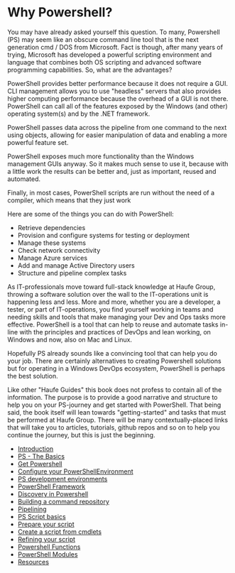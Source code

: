 # Why Powershell?

You may have already asked yourself this question. To many, Powershell \(PS\) may seem like an obscure command line tool that is the next generation cmd / DOS from Microsoft. Fact is though, after many years of trying, Microsoft has developed a powerful scripting environment and language that combines both OS scripting and advanced software programming capabilities. So, what are the advantages?

PowerShell provides better performance because it does not require a GUI. CLI management allows you to use "headless" servers that also provides higher computing performance because the overhead of a GUI is not there. PowerShell can call all of the features exposed by the Windows \(and other\) operating system\(s\) and by the .NET framework.

PowerShell passes data across the pipeline from one command to the next using objects, allowing for easier manipulation of data and enabling a more powerful feature set.

PowerShell exposes much more functionality than the Windows management GUIs anyway. So it makes much sense to use it, because with a little work the results can be better and, just as important, reused and automated.

Finally, in most cases, PowerShell scripts are run without the need of a compiler, which means that they just work

Here are some of the things you can do with PowerShell:

* Retrieve dependencies
* Provision and configure systems for testing or deployment
* Manage these systems
* Check network connectivity
* Manage Azure services
* Add and manage Active Directory users
* Structure and pipeline complex tasks

As IT-professionals move toward full-stack knowledge at Haufe Group, throwing a software solution over the wall to the IT-operations unit is happening less and less. More and more, whether you are a developer, a tester, or part of IT-operations, you find yourself working in teams and needing skills and tools that make managing your Dev and Ops tasks more effective. PowerShell is a tool that can help to reuse and automate tasks in-line with the principles and practices of DevOps and lean working, on Windows and now, also on Mac and Linux.

Hopefully PS already sounds like a convincing tool that can help you do your job. There are certainly alternatives to creating Powershell solutions but for operating in a Windows DevOps ecosystem, PowerShell is perhaps the best solution.

Like other "Haufe Guides" this book does not profess to contain all of the information. The purpose is to provide a good narrative and structure to help you on your PS-journey and get started with PowerShell. That being said, the book itself will lean towards "getting-started" and tasks that must be performed at Haufe Group. There will be many contextually-placed links that will take you to articles, tutorials, github repos and so on to help you continue the journey, but this is just the beginning.

* [Introduction](README.md)
* [PS - The Basics](chapter1.md)
* [Get Powershell](get-powershell.md)
* [Configure your PowerShellEnvironment](configure-your-powershellenvironment.md)
* [PS development environments](effective-ps-development-environements.md)
* [PowerShell Framework](powershell-framework.md)
* [Discovery in Powershell](discovery-in-powershell.md)
* [Building a command repository](basic-commands-and-the-pipeline.md)
* [Pipelining](pipelining.md)
* [PS Script basics](ps-scripts.md)
* [Prepare your script](prepare-your-script.md)
* [Create a script from cmdlets](a-bunch-of-commands.md)
* [Refining your script](refining-with-loops.md)
* [Powershell Functions](11-psfunctions.md)
* [PowerShell Modules](powershell-modules.md)
* [Resources](resources.md)



